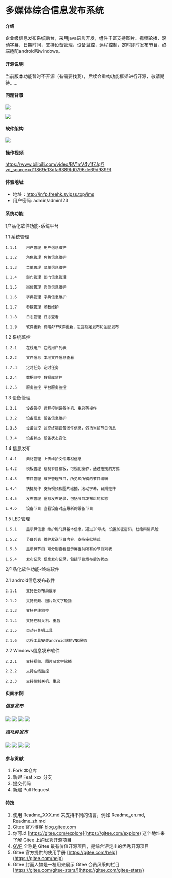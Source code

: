 # 多媒体综合信息发布系统

#### 介绍
企业级信息发布系统后台，采用java语言开发，组件丰富支持图片、视频轮播、滚动字幕、日期时间，支持设备管理，设备监控，远程控制，定时即时发布节目，终端适配android和windows。

#### 开源说明
当前版本功能暂时不开源（有需要找我），后续会重构功能框架进行开源，敬请期待……

#### 问题背景
![](./doc/pages/problem.png)

![](./doc/pages/problem1.png)

#### 软件架构
![](./doc/框架图2.png)

#### 操作视频
https://www.bilibili.com/video/BV1mV4y1f7Jq/?vd_source=d11869e13dfa6389fd0796de69d9899f

#### 体验地址
* 地址：http://infp.freehk.svipss.top/ims
* 用户密码: admin/admin123

#### 系统功能
1产品化软件功能-系统平台

  1.1  系统管理

    1.1.1    用户管理 用户信息维护

    1.1.2    角色管理 角色信息维护

    1.1.3    菜单管理 菜单信息维护

    1.1.4    部门管理 部门信息管理

    1.1.5    岗位管理 岗位信息维护

    1.1.6    字典管理 字典信息维护

    1.1.7    参数管理 参数维护

    1.1.8    日志管理 日志查看

    1.1.9    软件更新 终端APP软件更新，包含指定发布和全部发布

  1.2  系统监控

    1.2.1    在线用户 在线用户列表

    1.2.2    文件信息 本地文件信息查看

    1.2.3    定时任务 定时任务

    1.2.4    数据监控 数据库监控

    1.2.5    服务监控 平台服务监控

  1.3  设备管理

    1.3.1    设备管控 远程控制设备关机、重启等操作

    1.3.2    设备信息 设备信息维护

    1.3.3    设备监控 监控终端设备固件信息，包括当前节目信息

    1.3.4    设备状态 设备状态变化

  1.4  信息发布

    1.4.1    素材管理 上传维护文件素材信息

    1.4.2    模板管理 绘制节目模板，可视化操作，通过拖拽的方式

    1.4.3    节目管理 维护管理节目，所见即所得的节目编辑

    1.4.4    快捷制作 支持视频和图片轮播、滚动字幕、日期控件

    1.4.5    发布管理 信息发布记录，包括节目发布后的状态

    1.4.6    设备节目 查看设备对应最新的设备节目
    
  1.5  LED管理

    1.5.1    显示屏信息 维护跑马屏基本信息，通过IP寻找，设置加密密码，杜绝舆情风险

    1.5.2    节目列表 维护发送节目内容，支持审批模式

    1.5.3    显示屏节目 可分别查看显示屏当前所有的节目列表

    1.5.4    发布记录 信息发布记录，包括节目发布后的状态


2产品化软件功能-终端软件

  2.1  android信息发布软件

    2.1.1    支持任务布局展示

    2.1.2    支持视频、图片及文字轮播

    2.1.3    支持在线监控

    2.1.4    支持控制关机、重启

    2.1.5    自动开关机工具

    2.1.6    远程工具安装android端的VNC服务

  2.2  Windows信息发布软件

    2.2.1    支持视频、图片及文字轮播

    2.2.2    支持在线监控

    2.2.3    支持控制关机、重启

#### 页面示例
##### 信息发布
![](./doc/pages/main.png)
![](./doc/pages/be28bcccbc3a45d89fe9be91d8c9590f.png)
![](./doc/pages/2cfab3e434c147ca96ae51f75fb6adad.png)
![](./doc/pages/3f6bf076e03f456f8bba85428acb590c.png)
##### 跑马屏发布
![](./doc/pages/led_manage.png)
![](./doc/pages/device_program.png)
![](./doc/pages/led_program.png)
![](./doc/pages/publish_record.png)

#### 参与贡献

1.  Fork 本仓库
2.  新建 Feat_xxx 分支
3.  提交代码
4.  新建 Pull Request


#### 特技

1.  使用 Readme\_XXX.md 来支持不同的语言，例如 Readme\_en.md, Readme\_zh.md
2.  Gitee 官方博客 [blog.gitee.com](https://blog.gitee.com)
3.  你可以 [https://gitee.com/explore](https://gitee.com/explore) 这个地址来了解 Gitee 上的优秀开源项目
4.  [GVP](https://gitee.com/gvp) 全称是 Gitee 最有价值开源项目，是综合评定出的优秀开源项目
5.  Gitee 官方提供的使用手册 [https://gitee.com/help](https://gitee.com/help)
6.  Gitee 封面人物是一档用来展示 Gitee 会员风采的栏目 [https://gitee.com/gitee-stars/](https://gitee.com/gitee-stars/)
